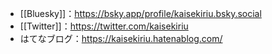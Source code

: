 
- [[Bluesky]]：https://bsky.app/profile/kaisekiriu.bsky.social
- [[Twitter]]：https://twitter.com/kaisekiriu
- はてなブログ：https://kaisekiriu.hatenablog.com/